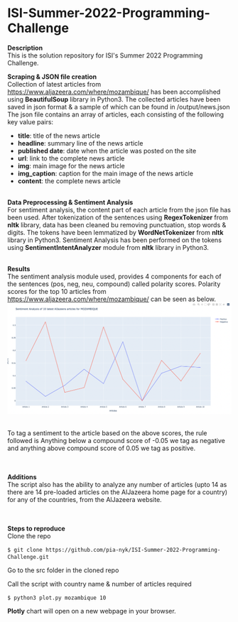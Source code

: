 # ISI-Summer-2022-Programming-Challenge

<b> Description </b><br/>
This is the solution repository for ISI's Summer 2022 Programming Challenge.
<br/>

<b> Scraping & JSON file creation </b><br/>
Collection of latest articles from <a> https://www.aljazeera.com/where/mozambique/ </a> has been accomplished using <b>BeautifulSoup</b> library in Python3. The collected articles have been saved in json format & a sample of which can be found in /output/news.json
<br/>
The json file contains an array of articles, each consisting of the following key value pairs:
<ul>
  <li> <b>title</b>: title of the news article </li>
  <li> <b>headline</b>: summary line of the news article </li>
  <li> <b>published date</b>: date when the article was posted on the site </li>
  <li> <b>url</b>: link to the complete news article </li>
  <li> <b>img</b>: main image for the news article </li>
  <li> <b>img_caption</b>: caption for the main image of the news article </li>
  <li> <b>content</b>: the complete news article </li>
</ul>

<br/>
<b>Data Preprocessing & Sentiment Analysis</b><br/>
For sentiment analysis, the content part of each article from the json file has been used. After tokenization of the sentences using <b>RegexTokenizer</b> from <b>nltk</b> library, data has been cleaned bu removing punctuation, stop words & digits. The tokens have been lemmatized by <b>WordNetTokenizer</b> from <b>nltk</b> library in Python3. Sentiment Analysis has been performed on the tokens using <b>SentimentIntentAnalyzer</b> module from <b>nltk</b> library in Python3.
<br/><br/>

<b>Results</b><br/>
The sentiment analysis module used, provides 4 components for each of the sentences (pos, neg, neu, compound) called polarity scores. Polarity scores for the top 10 articles from <a> https://www.aljazeera.com/where/mozambique/ </a> can be seen as below. 
![alt text](https://github.com/pia-nyk/ISI-Summer-2022-Programming-Challenge/blob/master/output/Sentiment%20Analysis.png?raw=true)

<br/>
To tag a sentiment to the article based on the above scores, the rule followed is Anything below a compound score of -0.05 we tag as negative and anything above compound score of 0.05 we tag as positive.

<br/><br/>
<b> Additions </b><br/>
The script also has the ability to analyze any number of articles (upto 14 as there are 14 pre-loaded articles on the AlJazeera home page for a country) for any of the countries, from the AlJazeera website.

<br/><br/>
<b> Steps to reproduce </b><br/>
Clone the repo

```console
$ git clone https://github.com/pia-nyk/ISI-Summer-2022-Programming-Challenge.git
```

Go to the src folder in the cloned repo

Call the script with country name & number of articles required

```console 
$ python3 plot.py mozambique 10
```

<b>Plotly</b> chart will open on a new webpage in your browser.






